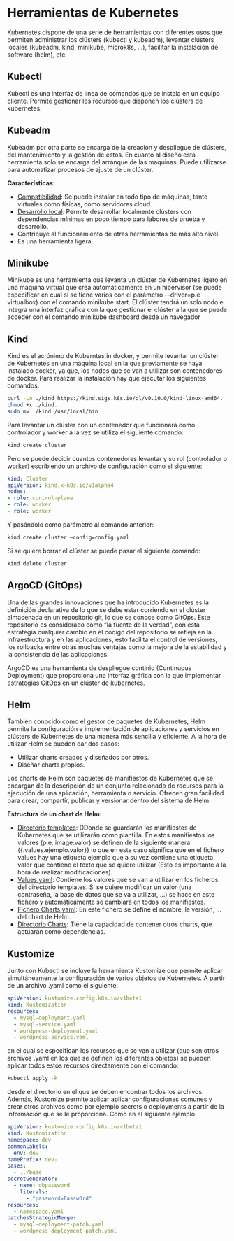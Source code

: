 # Herramientas de Kubernetes

Kubernetes dispone de una serie de herramientas con diferentes usos que permiten administrar los clústers (kubectl y kubeadm), levantar clústers locales (kubeadm, kind, minikube, microk8s, …), facilitar la instalación de software (helm), etc.

## Kubectl

Kubectl es una interfaz de línea de comandos que se instala en un equipo cliente. Permite gestionar los recursos que disponen los clústers de kubernetes.

## Kubeadm

Kubeadm por otra parte se encarga de la creación y despliegue de clústers, del mantenimiento y la gestión de estos. En cuanto al diseño esta herramienta solo se encarga del arranque de las maquinas. Puede utilizarse para automatizar procesos de ajuste de un clúster.

**Características**:
* <u>Compatibilidad</u>: Se puede instalar en todo tipo de máquinas, tanto virtuales como físicas, como servidores cloud.
* <u>Desarrollo local</u>: Permite desarrollar localmente clústers con dependencias mínimas en poco tiempo para labores de prueba y desarrollo.
* Contribuye al funcionamiento de otras herramientas de más alto nivel.
* Es una herramienta ligera.

## Minikube

Minikube es una herramienta que levanta un clúster de Kubernetes ligero en una máquina virtual que crea automáticamente en un hipervisor (se puede especificar en cual si se tiene varios con el parámetro --driver=p.e virtualbox) con el comando minikube start. El clúster tendrá un solo nodo e integra una interfaz gráfica con la que gestionar el clúster a la que se puede acceder con el comando minikube dashboard desde un navegador 

## Kind

Kind es el acrónimo de Kuberntes in docker, y permite levantar un clúster de Kubernetes en una máquina local en la que previamente se haya instalado docker, ya que, los nodos que se van a utilizar son contenedores de docker. 
Para realizar la instalación hay que ejecutar los siguientes comandos:
```bash
curl -Lo ./kind https://kind.sigs.k8s.io/dl/v0.10.0/kind-linux-amd64.
chmod +x ./kind.
sudo mv ./kind /usr/local/bin
```
Para levantar un clúster con un contenedor que funcionará como controlador y worker a la vez se utiliza el siguiente comando:
```bash
kind create cluster 
```
Pero se puede decidir cuantos contenedores levantar y su rol (controlador o worker) escribiendo un archivo de configuración como el siguiente:
```yaml
kind: Cluster
apiVersion: kind.x-k8s.io/v1alpha4
nodes:
- role: control-plane
- role: worker
- role: worker
```
Y pasándolo como parámetro al comando anterior:
```bash
kind create cluster –config=config.yaml
```

Si se quiere borrar el clúster se puede pasar el siguiente comando:
```bash
kind delete cluster
```

## ArgoCD (GitOps)

Una de las grandes innovaciones que ha introducido Kubernetes es la definición declarativa de lo que se debe estar corriendo en el clúster almacenada en un repositorio git, lo que se conoce como GitOps. Este repositorio es considerado como “la fuente de la verdad”, con esta estrategia cualquier cambio en el codigo del repositorio se refleja en la infraestructura y en las aplicaciones, esto facilita el control de versiones, los rollbacks entre otras muchas ventajas como la mejora de la estabilidad y la consistencia de las aplicaciones.

ArgoCD es una herramienta de despliegue continio (Continuous Deployment) que proporciona una interfaz gráfica con la que implementar estrategias GitOps en un clúster de kubernetes. 


## Helm

También conocido como el gestor de paquetes de Kubernetes, Helm permite la configuración e implementación de aplicaciones y servicios en clústers de Kubernetes de una manera más sencilla y eficiente. A la hora de utilizar Helm se pueden dar dos casos:
* Utilizar charts creados y diseñados por otros.
* Diseñar charts propios.

Los charts de Helm son paquetes de manifiestos de Kubernetes que se encargan de la descripción de un conjunto relacionado de recursos para la ejecución de una aplicación, herramienta o servicio. Ofrecen gran facilidad para crear, compartir, publicar y versionar dentro del sistema de Helm.

**Estructura de un chart de Helm**:
* <u>Directorio templates</u>: DDonde se guardarán los manifiestos de Kubernetes que se utilizarán como plantilla. En estos manifiestos los valores (p.e. image:valor) se definen de la siguiente manera {{.values.ejemplo.valor}} lo que en este caso significa que en el fichero values hay una etiqueta ejemplo que a su vez contiene una etiqueta valor que contiene el texto que se quiere utilizar (Esto es importante a la hora de realizar modificaciones).
* <u>Values.yaml</u>: Contiene los valores que se van a utilizar en los ficheros del directorio templates. Si se quiere modificar un valor (una contraseña, la base de datos que se va a utilizar, …) se hace en este fichero y automáticamente se cambiará en todos los manifiestos.
* <u>Fichero Charts.yaml</u>: En este fichero se define el nombre, la versión, … del chart de Helm.
* <u>Directorio Charts</u>: Tiene la capacidad de contener otros charts, que actuarán como dependencias.


## Kustomize

Junto con Kubectl se incluye la herramienta Kustomize que permite aplicar simultáneamente la configuración de varios objetos de Kubernetes. A partir de un archivo .yaml como el siguiente:
```yaml
apiVersion: kustomize.config.k8s.io/v1beta1
kind: Kustomization
resources:  
  - mysql-deployment.yaml
  - mysql-service.yaml  
  - wordpress-deployment.yaml
  - wordpress-service.yaml
```
en el cual se especifican los recursos que se van a utilizar (que son otros archivos .yaml en los que se definen los diferentes objetos) se pueden aplicar todos estos recursos directamente con el comando:
```bash
kubectl apply -k
```
desde el directorio en el que se deben encontrar todos los archivos. Además, Kustomize permite  aplicar aplicar configuraciones comunes y crear otros archivos como por ejemplo secrets o deployments a partir de la información que se le proporciona. Como en el siguiente ejemplo:

```yaml
apiVersion: kustomize.config.k8s.io/v1beta1
kind: Kustomization
namespace: dev
commonLabels:
  env: dev
namePrefix: dev-
bases:
  - ../base
secretGenerator:
  - name: dbpassword
    literals:
      - "password=Passw0rd"
resources:
  - namespace.yaml
patchesStrategicMerge:
  - mysql-deployment-patch.yaml
  - wordpress-deployment-patch.yaml
```


